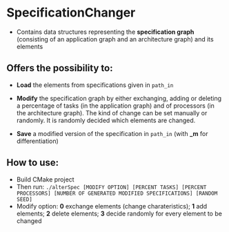 
# SpecificationChanger

- Contains data structures representing the **specification graph** (consisting of an application graph and an architecture graph) and its elements

  

## Offers the possibility to:

-  **Load** the elements from specifications given in `path_in`

-  **Modify** the specification graph by either exchanging, adding or deleting a percentage of tasks (in the application graph) and of processors (in the architecture graph). The kind of change can be set manually or randomly. It is randomly decided which elements are changed.

-  **Save** a modified version of the specification in `path_in` (with **_m** for differentiation)

## How to use:

 - Build CMake project
 - Then run: `./alterSpec [MODIFY OPTION] [PERCENT TASKS] [PERCENT PROCESSORS] [NUMBER OF GENERATED MODIFIED SPECIFICATIONS] [RANDOM SEED]`
 -  Modify option:
		  **0** exchange elements (change charateristics);
		  **1** add elements;
		  **2** delete elements;
		  **3** decide randomly for every element to be changed
